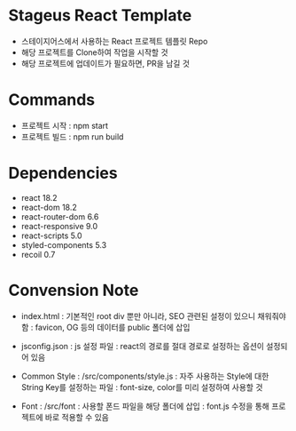 # Stageus React Template

- 스테이지어스에서 사용하는 React 프로젝트 템플릿 Repo
- 해당 프로젝트를 Clone하여 작업을 시작할 것
- 해당 프로젝트에 업데이트가 필요하면, PR을 남길 것

# Commands

- 프로젝트 시작 : npm start
- 프로젝트 빌드 : npm run build

# Dependencies

- react 18.2
- react-dom 18.2
- react-router-dom 6.6
- react-responsive 9.0
- react-scripts 5.0
- styled-components 5.3
- recoil 0.7

# Convension Note

- index.html
: 기본적인 root div 뿐만 아니라, SEO 관련된 설정이 있으니 채워줘야 함
: favicon, OG 등의 데이터를 public 폴더에 삽입

- jsconfig.json
: js 설정 파일
: react의 경로를 절대 경로로 설정하는 옵션이 설정되어 있음

- Common Style
: /src/components/style.js
: 자주 사용하는 Style에 대한 String Key를 설정하는 파일
: font-size, color를 미리 설정하여 사용할 것

- Font
: /src/font
: 사용할 폰드 파일을 해당 폴더에 삽입
: font.js 수정을 통해 프로젝트에 바로 적용할 수 있음